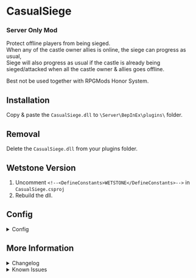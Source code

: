 # CasualSiege
### Server Only Mod
Protect offline players from being sieged.\
When any of the castle owner allies is online, the siege can progress as usual,\
Siege will also progress as usual if the castle is already being sieged/attacked when all the castle owner & allies goes offline.

Best not be used together with RPGMods Honor System.

## Installation
Copy & paste the `CasualSiege.dll` to `\Server\BepInEx\plugins\` folder.

## Removal
Delete the `CasualSiege.dll` from your plugins folder.

## Wetstone Version
1. Uncomment `<!--<DefineConstants>WETSTONE</DefineConstants>-->` in `CasualSiege.csproj`
2. Rebuild the dll.

## Config
<details>
<summary>Config</summary>

- `Enable Mod` [default `true`]\
Enable/disable the mod.
- `Factor in Ally Status` [default `true`]\
Include the player allies online status before blocking siege.
- `Max Ally Cache Age` [default `300`]\
Max age of the player allies cache in seconds.\
If the cache age is older than specified, the cache will be renewed.\
Don't set this too short as allies gathering process can slightly impact your server performance.\
This cache is only for allies gathering, their online/offline status is updated instantly.

</details>

## More Information
<details>
<summary>Changelog</summary>

`0.0.2`
- Typo fix in readme & configs

`0.0.1`
- Initial Release

</details>

<details>
<summary>Known Issues</summary>

### General
- No known issue.

</details>